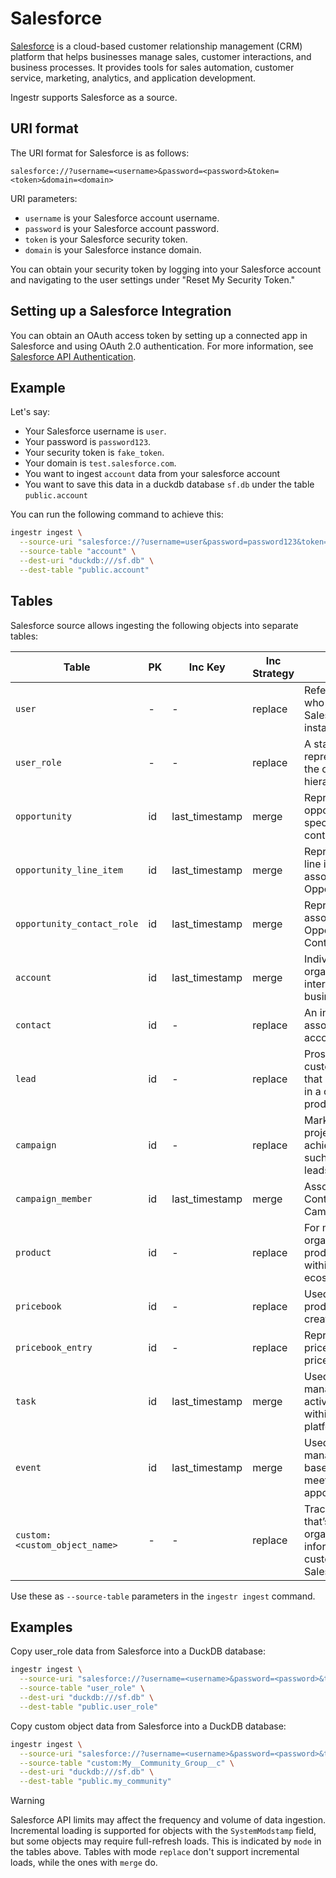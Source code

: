 # Salesforce
[Salesforce](https://www.salesforce.com/) is a cloud-based customer relationship management (CRM) platform that helps businesses manage sales, customer interactions, and business processes. It provides tools for sales automation, customer service, marketing, analytics, and application development.

Ingestr supports Salesforce as a source.

## URI format

The URI format for Salesforce is as follows:
```
salesforce://?username=<username>&password=<password>&token=<token>&domain=<domain>
```

URI parameters:
- `username` is your Salesforce account username.
- `password` is your Salesforce account password.
- `token` is your Salesforce security token.
- `domain` is your Salesforce instance domain.

You can obtain your security token by logging into your Salesforce account and navigating to the user settings under "Reset My Security Token."

## Setting up a Salesforce Integration

You can obtain an OAuth access token by setting up a connected app in Salesforce and using OAuth 2.0 authentication. For more information, see [Salesforce API Authentication](https://developer.salesforce.com/docs/atlas.en-us.api_rest.meta/api_rest/quickstart_oauth.htm).

## Example

Let's say:
* Your Salesforce username is `user`.
* Your password is `password123`.
* Your security token is `fake_token`.
* Your domain is `test.salesforce.com`.
* You want to ingest `account` data from your salesforce account
* You want to save this data in a duckdb database `sf.db` under the table `public.account`

You can run the following command to achieve this:
```sh
ingestr ingest \
  --source-uri "salesforce://?username=user&password=password123&token=fake_token&domain=test.salesforce.com" \
  --source-table "account" \
  --dest-uri "duckdb:///sf.db" \
  --dest-table "public.account"
```

## Tables

Salesforce source allows ingesting the following objects into separate tables:

| Table | PK | Inc Key | Inc Strategy | Details |
|-------|----|---------|--------------|---------|
| `user` | - | - | replace | Refers to an individual who has access to a Salesforce org or instance. |
| `user_role` | - | - | replace | A standard object that represents a role within the organization's hierarchy.|
| `opportunity` | id | last_timestamp | merge | Represents a sales opportunity for a specific account or contact. |
| `opportunity_line_item` | id | last_timestamp | merge | Represents individual line items or products associated with an Opportunity. |
| `opportunity_contact_role` | id | last_timestamp | merge | Represents the association between an Opportunity and a Contact. |
| `account` | id | last_timestamp | merge | Individual or organization that interacts with your business. |
| `contact`  | id | - | replace | An individual person associated with an account or organization. |
| `lead`  | id | - | replace | Prospective customer/individual/org. that has shown interest in a company's products/services. |
| `campaign`  | id | - | replace | Marketing initiative or project designed to achieve specific goals, such as generating leads. |
| `campaign_member`  | id | last_timestamp | merge  | Association between a Contact or Lead and a Campaign. |
|  `product`  | id | - | replace  | For managing and organizing your product-related data within the Salesforce ecosystem. |
|  `pricebook`   | id | - | replace  | Used to manage product pricing and create price books. |
|  `pricebook_entry`   | id | - | replace  | Represents a specific price for a product in a price book. |
|  `task`   | id | last_timestamp | merge | Used to track and manage various activities and tasks within the Salesforce platform.  |
|  `event`   | id | last_timestamp | merge | Used to track and manage calendar-based events, such as meetings, appointments, or calls. |
|  `custom:<custom_object_name>`   | - | - | replace | Track and store data that’s unique to your organization. For more information about custom objects in Salesforce, read [here](https://developer.salesforce.com/docs/atlas.en-us.object_reference.meta/object_reference/sforce_api_objects_custom_objects.htm)|

Use these as `--source-table` parameters in the `ingestr ingest` command.

 ## Examples
 Copy user_role data from Salesforce into a DuckDB database:
```sh
ingestr ingest \
  --source-uri "salesforce://?username=<username>&password=<password>&token=<token>&domain=<domain>" \
  --source-table "user_role" \
  --dest-uri "duckdb:///sf.db" \
  --dest-table "public.user_role"
```

Copy custom object data from Salesforce into a DuckDB database:
```sh
ingestr ingest \
  --source-uri "salesforce://?username=<username>&password=<password>&token=<token>&domain=<domain>" \
  --source-table "custom:My__Community_Group__c" \
  --dest-uri "duckdb:///sf.db" \
  --dest-table "public.my_community"
```

> [!WARNING]
> Salesforce API limits may affect the frequency and volume of data ingestion. Incremental loading is supported for objects with the `SystemModstamp` field, but some objects may require full-refresh loads. This is indicated by `mode` in the tables above. Tables with mode `replace` don't support incremental loads, while the ones with `merge` do.

